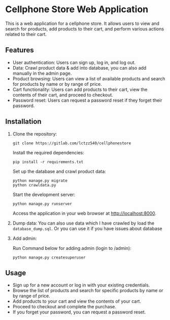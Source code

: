 # Cellphone Store Web Application

This is a web application for a cellphone store. It allows users to view and search for products, add products to their cart, and perform various actions related to their cart.

## Features

- User authentication: Users can sign up, log in, and log out.
- Data: Crawl product data & add into database, you can also add manually in the admin page.
- Product browsing: Users can view a list of available products and search for products by name or by range of price.
- Cart functionality: Users can add products to their cart, view the contents of their cart, and proceed to checkout.
- Password reset: Users can request a password reset if they forget their password.

## Installation

1. Clone the repository:

   ```shell
   git clone https://gitlab.com/lctzz540/cellphonestore
   ```

   Install the required dependencies:

   ```shell
   pip install -r requirements.txt
   ```

   Set up the database and crawl product data:

   ```shell
   python manage.py migrate
   python crawldata.py
   ```

   Start the development server:

   ```shell
   python manage.py runserver
   ```

   Access the application in your web browser at <http://localhost:8000>.

2. Dump data:
   You can also use data which I have crawled by load the `database_dump.sql`. Or you can use it if you have issues about database

3. Add admin:

   Run Command below for adding admin (login to /admin):

   ```shell
   python manage.py createsuperuser
   ```

## Usage

- Sign up for a new account or log in with your existing credentials.
- Browse the list of products and search for specific products by name or by range of price.
- Add products to your cart and view the contents of your cart.
- Proceed to checkout and complete the purchase.
- If you forget your password, you can request a password reset.

